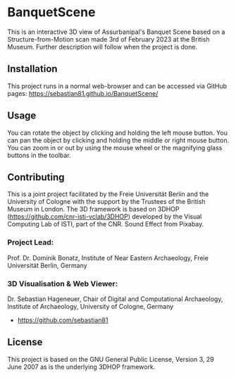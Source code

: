 # BanquetScene

This is an interactive 3D view of Assurbanipal's Banquet Scene based on a Structure-from-Motion scan made 3rd of February 2023 at the British Museum. Further description will follow when the project is done.

## Installation

This project runs in a normal web-browser and can be accessed via GitHub pages: https://sebastian81.github.io/BanquetScene/

## Usage

You can rotate the object by clicking and holding the left mouse button. You can pan the object by clicking and holding the middle or right mouse button. You can zoom in or out by using the mouse wheel or the magnifying glass buttons in the toolbar.

## Contributing

This is a joint project facilitated by the Freie Universität Berlin and the University of Cologne with the support by the Trustees of the British Museum in London. The 3D framework is based on 3DHOP (https://github.com/cnr-isti-vclab/3DHOP) developed by the Visual Computing Lab of ISTI, part of the CNR. Sound Effect from Pixabay.

### Project Lead:
Prof. Dr. Dominik Bonatz, Institute of Near Eastern Archaeology, Freie Universität Berlin, Germany
### 3D Visualisation & Web Viewer:
Dr. Sebastian Hageneuer, Chair of Digital and Computational Archaeology, Institute of Archaeology, University of Cologne, Germany
- https://github.com/sebastian81

## License

This project is based on the GNU General Public License, Version 3, 29 June 2007 as is the underlying 3DHOP framework.
